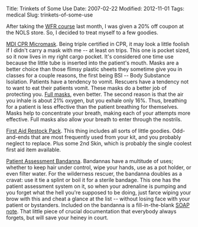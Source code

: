 Title: Trinkets of Some Use
Date: 2007-02-22
Modified: 2012-11-01
Tags: medical
Slug: trinkets-of-some-use

After taking the <a href="http://www.pig-monkey.com/2007/01/08/everybody-loves-a-medic/">WFR course</a> last month, I was given a 20% off coupon at the NOLS store. So, I decided to treat myself to a few goodies.

<a href="http://www.nols.edu/store/product.php?productid=16251&cat=256&page=1" >MDI CPR Micromask</a>. Being triple certified in CPR, it may look a little foolish if I didn't carry a mask with me -- at least on trips. This one is pocket sized, so it now lives in my right cargo pocket. It's considered one time use because the little tube is inserted into the patient's mouth. Masks are a better choice than those flimsy plastic sheets they sometime give you in classes for a couple reasons, the first being BSI -- Body Substance Isolation. Patients have a tendency to vomit. Rescuers have a tendency not to want to eat their patients vomit. These masks do a better job of protecting you. <a href="http://en.wikipedia.org/wiki/CPR_mask" >Full masks</a>, even better. The second reason is that the air you inhale is about 21% oxygen, but you exhale only 16%. Thus, breathing for a patient is less effective than the patient breathing for themselves. Masks help to concentrate your breath, making each of your attempts more effective. Full masks also allow your breath to enter through the nostrils.

<a href="http://www.nols.edu/store/product.php?productid=16451&cat=256&page=1" >First Aid Restock Pack</a>. This thing includes all sorts of little goodies. Odd-and-ends that are most frequently used from your kit, and you probably neglect to replace. Plus some 2nd Skin, which is probably the single coolest first aid item available.

<a href="http://www.nols.edu/store/product.php?productid=16187&cat=255&page=2" >Patient Assessment Bandanna</a>. Bandannas have a multitude of uses; whether to keep hair under control, wipe your hands, use as a pot holder, or even filter water. For the wilderness rescuer, the bandanna doubles as a cravat: use it tie a splint or boil it for a sterile bandage. This one has the patient assessment system on it, so when your adrenaline is pumping and you forget what the hell you're supposed to be doing, just farce wiping your brow with this and cheat a glance at the list -- without losing face with your patient or bystanders. Included on the bandanna is a fill-in-the-blank <a href="http://en.wikipedia.org/wiki/SOAP_note" >SOAP note</a>. That little piece of crucial documentation that everybody always forgets, but will save your heiney in court.
